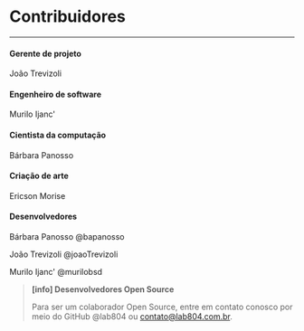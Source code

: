 # Contribuidores

---

#### Gerente de projeto

João Trevizoli

#### Engenheiro de software

Murilo Ijanc'

#### Cientista da computação

Bárbara Panosso

#### Criação de arte

Ericson Morise

#### Desenvolvedores

Bárbara Panosso @bapanosso

João Trevizoli @joaoTrevizoli

Murilo Ijanc' @murilobsd




> **[info] Desenvolvedores Open Source**
>
> Para ser um colaborador Open Source, entre em contato conosco por meio do GitHub @lab804 ou contato@lab804.com.br.